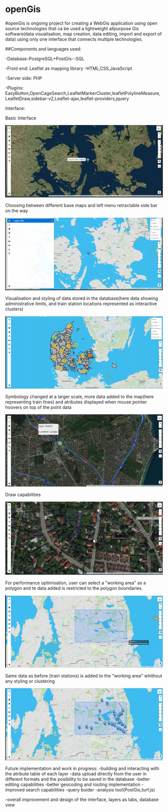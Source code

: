 # openGis
#openGis is ongoing project for creating a WebGis application using open source technologies that ca be used a lightweight allpurpose Gis software(data visualisation, map creation, data editing, import and export of data) using only one interface that connects multiple technologies. 

##Components and languages used: 

-Database-PostgreSQL+PostGis--SQL

-Front end: Leaflet as mapping library -HTML,CSS,JavaScript

-Server side: PHP

-Plugins: EasyButton,OpenCageSearch,LeafletMarkerCluster,leafletPolylineMeasure,LealfetDraw,sidebar-v2,Leaflet-ajax,leaflet-providers,jquery
  
  
 Interface:
 
  Basic Interface
  
  ![](/InterfaceImg/1.jpg)
  
  Choosing between different base maps and left menu retractable side bar on the way
  
  ![](/InterfaceImg/2.jpg)
  
  Visualisation and styling of data stored in the database(here data showing administrative limits, and train station locations represented as interactive clusters)

  ![](/InterfaceImg/3.jpg)
  
  Symbology changed at a larger scale, more data added to the map(here representing train lines) and atributes displayed when mouse pointer hoovers on top of the point data

  ![](/InterfaceImg/4.jpg)
  
  Draw capabilities

  ![](/InterfaceImg/5.jpg)
  
  For performance optimisation, user can select a "working area" as a polygon and te data added is restricted to the polygon boundaries.

  ![](/InterfaceImg/6.jpg)
  
  Same data as before (train stations) is added to the "working area" whithout any styling or clustering

  ![](/InterfaceImg/7.jpg)
  
  
  
  Future implementation and work in progress:
  -building and interacting with the atribute table of each layer
  -data upload directly from the user in different formats and the posibility to be saved in the database
  -better editing capabilities
  -better geocoding and routing implementation
  -improved search capabilities
  -query buider
  -analysis tool(PostGis,turf.js)
  
  -overall improvement and design of the interface, layers as tabs, database view



  
  
